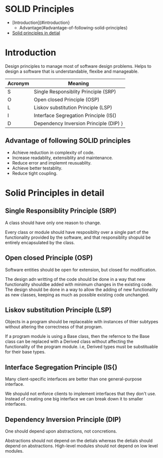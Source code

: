 # SOLID Principles #
- [Introduction](#introduction}
  - Advantage(#advantage-of-following-solid-principles)
- [Solid principles in detial](#solid-principles-in-detial)

# Introduction #
Design principles to manage most of software design problems.
Helps to design a software that is understandable, flexibe and manageable.
 
 | Acronym | Meaning |
 | --- | --- |
 | S | Single Responsiblity Principle (SRP) |
 | O | Open closed Principle (OSP) |
 | L | Liskov substitution Principle (LSP) |
 | I | Interface Segregation Principle (IS{) |
 | D | Dependency Inversion Principle (DIP) }

## Advantage of following SOLID principles ##
- Achieve reduction in complexity of code.
- Increase readablity, extensiblity and maintenance.
- Reduce error and implemnt reusuablity.
- Achieve better testablity.
- Reduce tight coupling.

# Solid Principles in detail #
## Single Responsiblity Principle (SRP) ##
A class should have only one reason to change.

Every class or module should have resposiblity over a single part of the functionality provided by the software, and that responsiblity shopuld be entirely encapsulated by the class.

## Open closed Principle (OSP) ##
Software entities should be open for extension, but closed for modification.

The design adn writting of the code should be done in a way that new functionality shouldbe added with minimum changes in the existing code.
The design should be done in a way to allow the adding of new functionality as new classes, keeping as much as possible existing code unchanged.


## Liskov substitution Principle (LSP) ##
Objects in a program should be replaceable with instances of thier subtypes without altering the correctness of that program.

If a program module is using a Base class, then the refernce to the Base class can be replaced with a Derived class without affecting the functionality of the program module.
i.e, Derived types must be substituable for their base types.


## Interface Segregation Principle (IS{) ##
Many client-specific interfaces are better than one general-purpose interface.


We shopuld not enforce clients to implement interfaces that they don't use. Instead of creating one big interface we can break down it to smaller interfaces.

## Dependency Inversion Principle (DIP) ##
One should depend upon abstractions, not concretions.

Abstractions should not depend on the detials whereas the detials should depend on abstractions.
High-level modules should not depend on low level modules.
